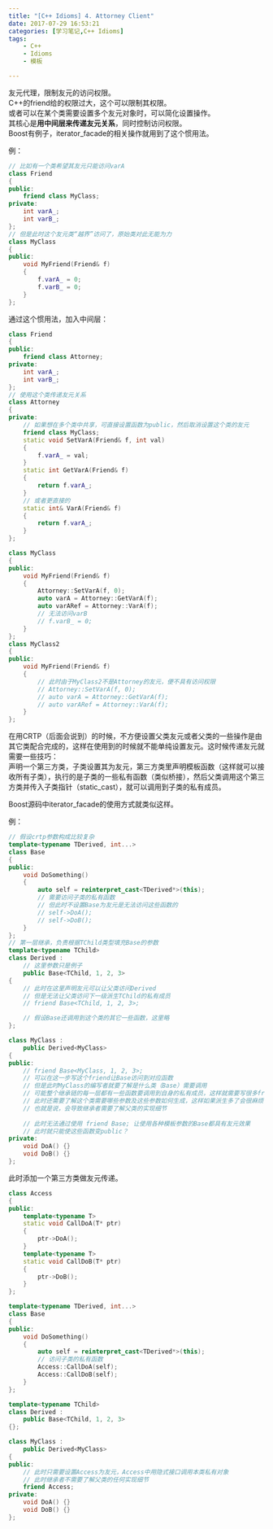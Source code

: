 ```yaml
---
title: "[C++ Idioms] 4. Attorney Client"
date: 2017-07-29 16:53:21
categories: [学习笔记,C++ Idioms]
tags:
    - C++
    - Idioms
    - 模板

---
```

友元代理，限制友元的访问权限。<!-- more -->  
C++的friend给的权限过大，这个可以限制其权限。  
或者可以在某个类需要设置多个友元对象时，可以简化设置操作。  
其核心是**用中间层来传递友元关系**，同时控制访问权限。  
Boost有例子，iterator_facade的相关操作就用到了这个惯用法。  

例：
```cpp
// 比如有一个类希望其友元只能访问varA
class Friend
{
public:
	friend class MyClass;
private:
	int varA_;
	int varB_;
};
// 但是此时这个友元类“越界”访问了，原始类对此无能为力
class MyClass
{
public:
	void MyFriend(Friend& f)
	{
		f.varA_ = 0;
		f.varB_ = 0;
	}
};
```

通过这个惯用法，加入中间层：
```cpp
class Friend
{
public:
	friend class Attorney;
private:
	int varA_;
	int varB_;
};
// 使用这个类传递友元关系
class Attorney
{
private:
	// 如果想在多个类中共享，可直接设置函数为public，然后取消设置这个类的友元
	friend class MyClass;
	static void SetVarA(Friend& f, int val)
	{
		f.varA_ = val;
	}
	static int GetVarA(Friend& f)
	{
		return f.varA_;
	}
	// 或者更直接的
	static int& VarA(Friend& f)
	{
		return f.varA_;
	}
};

class MyClass
{
public:
	void MyFriend(Friend& f)
	{
		Attorney::SetVarA(f, 0);
		auto varA = Attorney::GetVarA(f);
		auto varARef = Attorney::VarA(f);
		// 无法访问varB
		// f.varB_ = 0;
	}
};
class MyClass2
{
public:
	void MyFriend(Friend& f)
	{
		// 此时由于MyClass2不是Attorney的友元，便不具有访问权限
		// Attorney::SetVarA(f, 0);
		// auto varA = Attorney::GetVarA(f);
		// auto varARef = Attorney::VarA(f);
	}
};

```

在用CRTP（后面会说到）的时候，不方便设置父类友元或者父类的一些操作是由其它类配合完成的，这样在使用到的时候就不能单纯设置友元。这时候传递友元就需要一些技巧：  
声明一个第三方类，子类设置其为友元，第三方类里声明模板函数（这样就可以接收所有子类），执行的是子类的一些私有函数（类似桥接），然后父类调用这个第三方类并传入子类指针（static_cast），就可以调用到子类的私有成员。  

Boost源码中iterator_facade的使用方式就类似这样。  

例：
```cpp
// 假设crtp参数构成比较复杂
template<typename TDerived, int...>
class Base
{
public:
	void DoSomething()
	{
		auto self = reinterpret_cast<TDerived*>(this);
		// 需要访问子类的私有函数
		// 但此时不设置Base为友元是无法访问这些函数的
		// self->DoA();
		// self->DoB();
	}
};
// 第一层继承，负责根据TChild类型填充Base的参数
template<typename TChild>
class Derived :
	// 这里参数只是例子
	public Base<TChild, 1, 2, 3>
{
	// 此时在这里声明友元可以让父类访问Derived
	// 但是无法让父类访问下一级派生TChild的私有成员
	// friend Base<TChild, 1, 2, 3>;

	// 假设Base还调用到这个类的其它一些函数，这里略
};

class MyClass :
	public Derived<MyClass>
{
public:
	// friend Base<MyClass, 1, 2, 3>;
	// 可以在这一步写这个friend让Base访问到对应函数
	// 但是此时MyClass的编写者就要了解是什么类（Base）需要调用
	// 可能整个继承链的每一层都有一些函数要调用到自身的私有成员，这样就需要写很多friend
	// 此时还需要了解这个类需要哪些参数及这些参数如何生成，这样如果派生多了会很麻烦
	// 也就是说，会导致继承者需要了解父类的实现细节
	
	// 此时无法通过使用 friend Base; 让使用各种模板参数的Base都具有友元效果	
	// 此时就只能使这些函数变public？
private:
	void DoA() {}
	void DoB() {}
};
```

此时添加一个第三方类做友元传递。  

```cpp
class Access
{
public:
	template<typename T>
	static void CallDoA(T* ptr)
	{
		ptr->DoA();
	}
	template<typename T>
	static void CallDoB(T* ptr)
	{
		ptr->DoB();
	}
};

template<typename TDerived, int...>
class Base
{
public:
	void DoSomething()
	{
		auto self = reinterpret_cast<TDerived*>(this);
		// 访问子类的私有函数
		Access::CallDoA(self);
		Access::CallDoB(self);
	}
};

template<typename TChild>
class Derived :
	public Base<TChild, 1, 2, 3>
{};

class MyClass :
	public Derived<MyClass>
{
public:
	// 此时只需要设置Access为友元，Access中用隐式接口调用本类私有对象
	// 此时继承者不需要了解父类的任何实现细节
	friend Access;
private:
	void DoA() {}
	void DoB() {}
};

```
